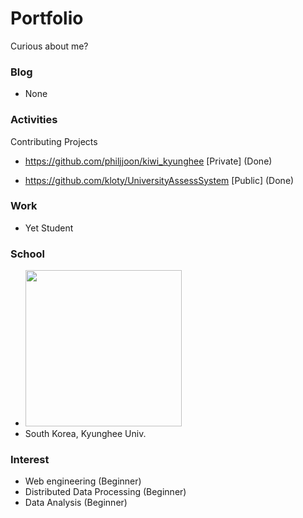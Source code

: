 # Portfolio
Curious about me?

### Blog
- None

### Activities
Contributing Projects
- https://github.com/philjjoon/kiwi_kyunghee [Private] (Done)

- https://github.com/kloty/UniversityAssessSystem [Public] (Done)

### Work
- Yet Student

### School
- <img src="https://user-images.githubusercontent.com/7663124/30780390-91aa7fc0-a144-11e7-8710-b86efa2e319d.png" width="250" height="250">
- South Korea, Kyunghee Univ.

### Interest
- Web engineering (Beginner)
- Distributed Data Processing (Beginner)
- Data Analysis (Beginner)
